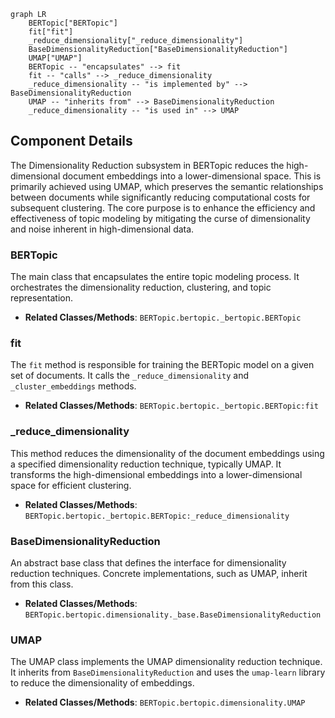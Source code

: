 ```mermaid
graph LR
    BERTopic["BERTopic"]
    fit["fit"]
    _reduce_dimensionality["_reduce_dimensionality"]
    BaseDimensionalityReduction["BaseDimensionalityReduction"]
    UMAP["UMAP"]
    BERTopic -- "encapsulates" --> fit
    fit -- "calls" --> _reduce_dimensionality
    _reduce_dimensionality -- "is implemented by" --> BaseDimensionalityReduction
    UMAP -- "inherits from" --> BaseDimensionalityReduction
    _reduce_dimensionality -- "is used in" --> UMAP
```

## Component Details

The Dimensionality Reduction subsystem in BERTopic reduces the high-dimensional document embeddings into a lower-dimensional space. This is primarily achieved using UMAP, which preserves the semantic relationships between documents while significantly reducing computational costs for subsequent clustering. The core purpose is to enhance the efficiency and effectiveness of topic modeling by mitigating the curse of dimensionality and noise inherent in high-dimensional data.

### BERTopic
The main class that encapsulates the entire topic modeling process. It orchestrates the dimensionality reduction, clustering, and topic representation.
- **Related Classes/Methods**: `BERTopic.bertopic._bertopic.BERTopic`

### fit
The `fit` method is responsible for training the BERTopic model on a given set of documents. It calls the `_reduce_dimensionality` and `_cluster_embeddings` methods.
- **Related Classes/Methods**: `BERTopic.bertopic._bertopic.BERTopic:fit`

### _reduce_dimensionality
This method reduces the dimensionality of the document embeddings using a specified dimensionality reduction technique, typically UMAP. It transforms the high-dimensional embeddings into a lower-dimensional space for efficient clustering.
- **Related Classes/Methods**: `BERTopic.bertopic._bertopic.BERTopic:_reduce_dimensionality`

### BaseDimensionalityReduction
An abstract base class that defines the interface for dimensionality reduction techniques. Concrete implementations, such as UMAP, inherit from this class.
- **Related Classes/Methods**: `BERTopic.bertopic.dimensionality._base.BaseDimensionalityReduction`

### UMAP
The UMAP class implements the UMAP dimensionality reduction technique. It inherits from `BaseDimensionalityReduction` and uses the `umap-learn` library to reduce the dimensionality of embeddings.
- **Related Classes/Methods**: `BERTopic.bertopic.dimensionality.UMAP`
